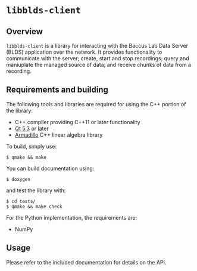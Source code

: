 # `libblds-client`

## Overview

`libblds-client` is a library for interacting with the Baccus Lab
Data Server (BLDS) application over the network. It provides functionality
to communicate with the server; create, start and stop recordings;
query and maniuplate the managed source of data; and receive chunks
of data from a recording.

## Requirements and building

The following tools and libraries are required for using the C++
portion of the library:

- C++ compiler providing C++11 or later functionality
- [Qt 5.3](http://www.qt.io) or later
- [Armadillo](http://arma.sourceforge.net) C++ linear algebra library

To build, simply use:

 	$ qmake && make

You can build documentation using:

	$ doxygen

and test the library with:

	$ cd tests/
	$ qmake && make check

For the Python implementation, the requirements are:

- NumPy

## Usage

Please refer to the included documentation for details on the API.

